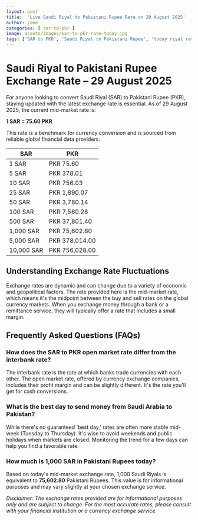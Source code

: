 ```yaml
---
layout: post
title:  'Live Saudi Riyal to Pakistani Rupee Rate on 29 August 2025'
author: jane
categories: [ sar-to-pkr ]
image: assets/images/sar-to-pkr-rate-today.jpg
tags: ['SAR to PKR', 'Saudi Riyal to Pakistani Rupee', 'today riyal rate in pakistan', 'saudi riyal rate', 'open market riyal rate']
---
```


# Saudi Riyal to Pakistani Rupee Exchange Rate – 29 August 2025

For anyone looking to convert Saudi Riyal (SAR) to Pakistani Rupee (PKR), staying updated with the latest exchange rate is essential. As of 29 August 2025, the current mid-market rate is:

**1 SAR = 75.60 PKR**

This rate is a benchmark for currency conversion and is sourced from reliable global financial data providers.

| SAR | PKR |
| --- | --- |
| 1 SAR | PKR 75.60 |
| 5 SAR | PKR 378.01 |
| 10 SAR | PKR 756.03 |
| 25 SAR | PKR 1,890.07 |
| 50 SAR | PKR 3,780.14 |
| 100 SAR | PKR 7,560.28 |
| 500 SAR | PKR 37,801.40 |
| 1,000 SAR | PKR 75,602.80 |
| 5,000 SAR | PKR 378,014.00 |
| 10,000 SAR | PKR 756,028.00 |


## Understanding Exchange Rate Fluctuations

Exchange rates are dynamic and can change due to a variety of economic and geopolitical factors. The rate provided here is the mid-market rate, which means it's the midpoint between the buy and sell rates on the global currency markets. When you exchange money through a bank or a remittance service, they will typically offer a rate that includes a small margin.

## Frequently Asked Questions (FAQs)

### How does the SAR to PKR open market rate differ from the interbank rate?

The interbank rate is the rate at which banks trade currencies with each other. The open market rate, offered by currency exchange companies, includes their profit margin and can be slightly different. It's the rate you'll get for cash conversions.

### What is the best day to send money from Saudi Arabia to Pakistan?

While there's no guaranteed 'best day,' rates are often more stable mid-week (Tuesday to Thursday). It's wise to avoid weekends and public holidays when markets are closed. Monitoring the trend for a few days can help you find a favorable rate.

### How much is 1,000 SAR in Pakistani Rupees today?

Based on today's mid-market exchange rate, 1,000 Saudi Riyals is equivalent to **75,602.80** Pakistani Rupees. This value is for informational purposes and may vary slightly at your chosen exchange service.



*Disclaimer: The exchange rates provided are for informational purposes only and are subject to change. For the most accurate rates, please consult with your financial institution or a currency exchange service.*
